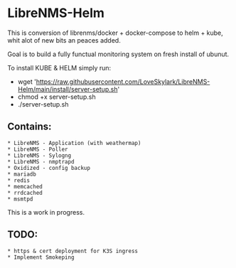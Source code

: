 # LibreNMS-Helm

This is conversion of librenms/docker + docker-compose to helm + kube, whit alot of new bits an peaces added.



Goal is to build a fully functual monitoring system on fresh install of ubunut.

To install KUBE & HELM simply run:
* wget 'https://raw.githubusercontent.com/LoveSkylark/LibreNMS-Helm/main/install/server-setup.sh'
* chmod +x server-setup.sh
* ./server-setup.sh

 
## Contains:
    * LibreNMS - Application (with weathermap)
    * LibreNMS - Poller
    * LibreNMS - Sylogng
    * LibreNMS - nmptrapd
    * Oxidized - config backup
    * mariadb
    * redis
    * memcached
    * rrdcached
    * msmtpd
  
  
  This is a work in progress.

## TODO:
    * https & cert deployment for K3S ingress
    * Implement Smokeping
    
    
    
    
 
